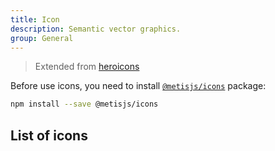 ```yaml
---
title: Icon
description: Semantic vector graphics.
group: General
---
```


> Extended from [heroicons](https://heroicons.com/)

Before use icons, you need to install [`@metisjs/icons`](https://github.com/metisjs/metis-icons) package:

```bash
npm install --save @metisjs/icons
```

## List of icons

<IconSearch></IconSearch>
